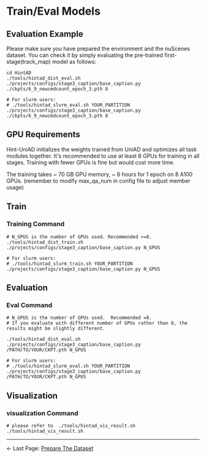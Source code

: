 # Train/Eval Models

## Evaluation Example <a name="example"></a>
Please make sure you have prepared the environment and the nuScenes dataset. You can check it by simply evaluating the pre-trained first-stage(track_map) model as follows:
```shell
cd HintAD
./tools/hintad_dist_eval.sh ./projects/configs/stage3_caption/base_caption.py ./ckpts/6_9_newcmdcount_epoch_3.pth 8

# For slurm users:
# ./tools/hintad_slurm_eval.sh YOUR_PARTITION ./projects/configs/stage3_caption/base_caption.py ./ckpts/6_9_newcmdcount_epoch_3.pth 8
```

## GPU Requirements <a name="gpu"></a>

Hint-UniAD initializes the weights trained from UniAD and optimizes all task modules together. It's recommended to use at least 8 GPUs for training in all stages. Training with fewer GPUs is fine but would cost more time.

The training takes ~ 70 GB GPU memory, ~ 6 hours for 1 epoch on 8 A100 GPUs. (remember to modify max_qa_num in config file to adjust member usage)

##  Train <a name="train"></a>

### Training Command
```shell
# N_GPUS is the number of GPUs used. Recommended >=8.
./tools/hintad_dist_train.sh ./projects/configs/stage3_caption/base_caption.py N_GPUS

# For slurm users:
# ./tools/hintad_slurm_train.sh YOUR_PARTITION ./projects/configs/stage3_caption/base_caption.py N_GPUS
```

## Evaluation <a name="eval"></a>

### Eval Command
```shell
# N_GPUS is the number of GPUs used.  Recommended =8.
# If you evaluate with different number of GPUs rather than 8, the results might be slightly different.

./tools/hintad_dist_eval.sh ./projects/configs/stage3_caption/base_caption.py /PATH/TO/YOUR/CKPT.pth N_GPUS

# For slurm users:
# ./tools/hintad_slurm_eval.sh YOUR_PARTITION ./projects/configs/stage3_caption/base_caption.py /PATH/TO/YOUR/CKPT.pth N_GPUS
```

## Visualization <a name="vis"></a>

### visualization Command


```shell
# please refer to  ./tools/hintad_vis_result.sh
./tools/hintad_vis_result.sh
```
---
<- Last Page: [Prepare The Dataset](./DATA_PREP.md)
